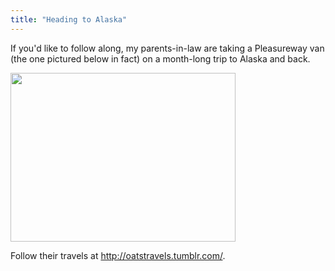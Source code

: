 ```yaml
---
title: "Heading to Alaska"
---
```

<p>If you'd like to follow along, my parents-in-law are taking a Pleasureway van (the one pictured below in fact) on a month-long trip to Alaska and back.</p>
<p><img src="https://chrisenns.com/wp-content/uploads/2010/06/Ready-for-the-road1.jpeg" alt="" title="Ready for the road" width="360" height="270" class="aligncenter size-full wp-image-2274" /></p>
<p>Follow their travels at <a href="http://oatstravels.tumblr.com/">http://oatstravels.tumblr.com/</a>.</p>
